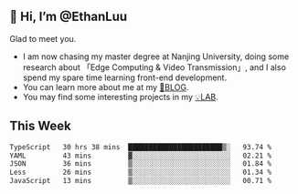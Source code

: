## 👋 Hi, I’m @EthanLuu

Glad to meet you.

- I am now chasing my master degree at Nanjing University, doing some research about 「Edge Computing & Video Transmission」, and I also spend my spare time learning front-end development.
- You can learn more about me at my [📝BLOG](https://blog.ethanloo.cn).
- You may find some interesting projects in my [💡LAB](https://lab.ethanloo.cn).

## This Week
<!--START_SECTION:waka-->

```txt
TypeScript   30 hrs 38 mins  ███████████████████████▒░   93.74 %
YAML         43 mins         ▓░░░░░░░░░░░░░░░░░░░░░░░░   02.21 %
JSON         36 mins         ▒░░░░░░░░░░░░░░░░░░░░░░░░   01.84 %
Less         26 mins         ▒░░░░░░░░░░░░░░░░░░░░░░░░   01.34 %
JavaScript   13 mins         ▒░░░░░░░░░░░░░░░░░░░░░░░░   00.71 %
```

<!--END_SECTION:waka-->
